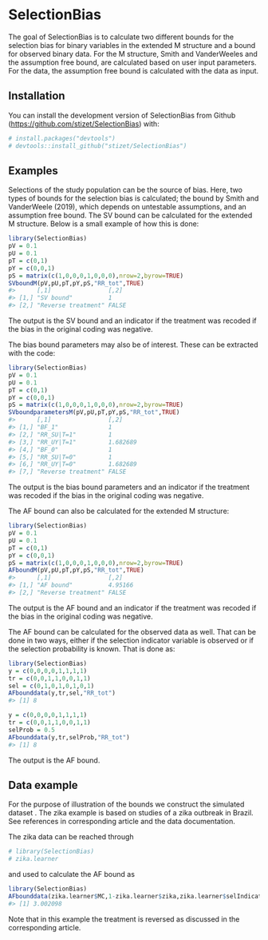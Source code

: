 
<!-- README.md is generated from README.Rmd. Please edit that file -->

# SelectionBias

<!-- badges: start -->
<!-- badges: end -->

The goal of SelectionBias is to calculate two different bounds for the
selection bias for binary variables in the extended M structure and a
bound for observed binary data. For the M structure, Smith and
VanderWeeles and the assumption free bound, are calculated based on user
input parameters. For the data, the assumption free bound is calculated
with the data as input.

## Installation

You can install the development version of SelectionBias from Github
(<https://github.com/stizet/SelectionBias>) with:

``` r
# install.packages("devtools") 
# devtools::install_github("stizet/SelectionBias")
```

## Examples

Selections of the study population can be the source of bias. Here, two
types of bounds for the selection bias is calculated; the bound by Smith
and VanderWeele (2019), which depends on untestable assumptions, and an
assumption free bound. The SV bound can be calculated for the extended M
structure. Below is a small example of how this is done:

``` r
library(SelectionBias)
pV = 0.1
pU = 0.1
pT = c(0,1)
pY = c(0,0,1)
pS = matrix(c(1,0,0,0,1,0,0,0),nrow=2,byrow=TRUE)
SVboundM(pV,pU,pT,pY,pS,"RR_tot",TRUE)
#>      [,1]                [,2] 
#> [1,] "SV bound"          1    
#> [2,] "Reverse treatment" FALSE
```

The output is the SV bound and an indicator if the treatment was recoded
if the bias in the original coding was negative.

The bias bound parameters may also be of interest. These can be
extracted with the code:

``` r
library(SelectionBias)
pV = 0.1
pU = 0.1
pT = c(0,1)
pY = c(0,0,1)
pS = matrix(c(1,0,0,0,1,0,0,0),nrow=2,byrow=TRUE)
SVboundparametersM(pV,pU,pT,pY,pS,"RR_tot",TRUE)
#>      [,1]                [,2]    
#> [1,] "BF_1"              1       
#> [2,] "RR_SU|T=1"         1       
#> [3,] "RR_UY|T=1"         1.682689
#> [4,] "BF_0"              1       
#> [5,] "RR_SU|T=0"         1       
#> [6,] "RR_UY|T=0"         1.682689
#> [7,] "Reverse treatment" FALSE
```

The output is the bias bound parameters and an indicator if the
treatment was recoded if the bias in the original coding was negative.

The AF bound can also be calculated for the extended M structure:

``` r
library(SelectionBias)
pV = 0.1
pU = 0.1
pT = c(0,1)
pY = c(0,0,1)
pS = matrix(c(1,0,0,0,1,0,0,0),nrow=2,byrow=TRUE)
AFboundM(pV,pU,pT,pY,pS,"RR_tot",TRUE)
#>      [,1]                [,2]   
#> [1,] "AF bound"          4.95166
#> [2,] "Reverse treatment" FALSE
```

The output is the AF bound and an indicator if the treatment was recoded
if the bias in the original coding was negative.

The AF bound can be calculated for the observed data as well. That can
be done in two ways, either if the selection indicator variable is
observed or if the selection probability is known. That is done as:

``` r
library(SelectionBias)
y = c(0,0,0,0,1,1,1,1)
tr = c(0,0,1,1,0,0,1,1)
sel = c(0,1,0,1,0,1,0,1)
AFbounddata(y,tr,sel,"RR_tot")
#> [1] 8

y = c(0,0,0,0,1,1,1,1)
tr = c(0,0,1,1,0,0,1,1)
selProb = 0.5
AFbounddata(y,tr,selProb,"RR_tot")
#> [1] 8
```

The output is the AF bound.

## Data example

For the purpose of illustration of the bounds we construct the simulated
dataset . The zika example is based on studies of a zika outbreak in
Brazil. See references in corresponding article and the data
documentation.

The zika data can be reached through

``` r
# library(SelectionBias)
# zika.learner
```

and used to calculate the AF bound as

``` r
library(SelectionBias)
AFbounddata(zika.learner$MC,1-zika.learner$zika,zika.learner$selIndicator,"RR_s")
#> [1] 3.002098
```

Note that in this example the treatment is reversed as discussed in the
corresponding article.
